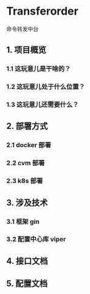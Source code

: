 # Transferorder
命令转发中台
## 1. 项目概览
### 1.1 这玩意儿是干啥的？
### 1.2 这玩意儿处于什么位置？
### 1.3 这玩意儿还需要什么？
## 2. 部署方式
### 2.1 docker 部署
### 2.2 cvm 部署
### 2.3 k8s 部署
## 3. 涉及技术
### 3.1 框架 gin
### 3.2 配置中心库 viper
## 4. 接口文档
## 5. 配置文档
